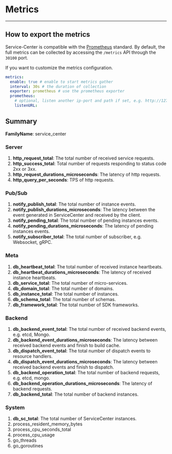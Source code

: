 # Metrics

---

## How to export the metrics

Service-Center is compatible with the [Prometheus](https://prometheus.io/) standard.
By default, the full metrics can be collected by accessing the `/metrics` API through the `30100` port.

If you want to customize the metrics configuration.
```yaml
metrics:
  enable: true # enable to start metrics gather
  interval: 30s # the duration of collection
  exporter: prometheus # use the prometheus exporter
  prometheus:
    # optional, listen another ip-port and path if set, e.g. http://127.0.0.1:80/other
    listenURL:
```


## Summary

**FamilyName**: service_center 

### Server
1. **http_request_total**: The total number of received service requests.
1. **http_success_total**: Total number of requests responding to status code 2xx or 3xx.
1. **http_request_durations_microseconds**: The latency of http requests.
1. **http_query_per_seconds**: TPS of http requests.

### Pub/Sub
1. **notify_publish_total**: The total number of instance events.
1. **notify_publish_durations_microseconds**: The latency between the event generated in ServiceCenter and received by the client.
1. **notify_pending_total**: The total number of pending instances events.
1. **notify_pending_durations_microseconds**: The latency of pending instances events.
1. **notify_subscriber_total**: The total number of subscriber, e.g. Websocket, gRPC.

### Meta
1. **db_heartbeat_total**: The total number of received instance heartbeats.
1. **db_heartbeat_durations_microseconds**: The latency of received instance heartbeats.
1. **db_service_total**: The total number of micro-services.
1. **db_domain_total**: The total number of domains.
1. **db_instance_total**: The total number of instances.
1. **db_schema_total**: The total number of schemas.
1. **db_framework_total**: The total number of SDK frameworks.

### Backend
1. **db_backend_event_total**: The total number of received backend events, e.g. etcd, Mongo.
1. **db_backend_event_durations_microseconds**: The latency between received backend events and finish to build cache.
1. **db_dispatch_event_total**: The total number of dispatch events to resource handlers.
1. **db_dispatch_event_durations_microseconds**: The latency between received backend events and finish to dispatch.
1. **db_backend_operation_total**: The total number of backend requests, e.g. etcd, mongo.
1. **db_backend_operation_durations_microseconds**: The latency of backend requests.
1. **db_backend_total**: The total number of backend instances.

### System
1. **db_sc_total**: The total number of ServiceCenter instances.
1. process_resident_memory_bytes
1. process_cpu_seconds_total
1. process_cpu_usage
1. go_threads
1. go_goroutines